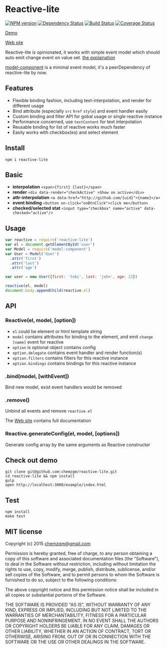 # Reactive-lite

[![NPM version](https://img.shields.io/npm/v/reactive-lite.svg?style=flat-square)](https://www.npmjs.com/package/reactive-lite)
[![Dependency Status](https://img.shields.io/david/chemzqm/reactive-lite.svg?style=flat-square)](https://david-dm.org/chemzqm/reactive-lite)
[![Build Status](https://img.shields.io/travis/chemzqm/reactive-lite/master.svg?style=flat-square)](http://travis-ci.org/chemzqm/reactive-lite)
[![Coverage Status](https://img.shields.io/coveralls/chemzqm/reactive-lite/master.svg?style=flat-square)](https://coveralls.io/github/chemzqm/reactive-lite?branch=master)

[Demo](http://chemzqm.github.io/reactive-lite/demo.html)

[Web site](http://chemzqm.github.io/reactive-lite/)

Reactive-lite is opinionated, it works with simple event model which should auto emit change event on value set.  [the explaination](http://chemzqm.github.io/reactive-lite/interpolation#how-works)

[model-component](https://github.com/chemzqm/model) is a minimal event model, it's a peerDependency of reactive-lite by now.

## Features

* Flexible binding fashion, including text-interpolation, and render for different usage
* Bind attribute (especially `src` `href` `style`) and event handler easily
* Custom binding and filter API for gobal usage or single reactive instance
* Performance concerned, use `textContent` for text interpolation
* Reusable binding for list of reactive works much faster
* Easily works with checkbox(es) and select element

## Install

    npm i reactive-lite

## Basic

* **interpolation** `<span>{first} {last}</span>`
* **render** `<div data-render="checkActive" >Show on active</div>`
* **attr-interpolation** `<a data-href="http://github.com/{uid}">{name}</a>`
* **event binding** `<button on-click="onBtnClick">click me</button>`
* **checked/selected stat** `<input type="checkbox" name="active" data-checked="active"/>`

## Usage

``` js
var reactive = require('reactive-lite')
var el = document.getElementById('user')
var Model = require('model-component')
var User = Model('User')
  .attr('first')
  .attr('last')
  .attr('age')

var user = new User({first: 'tobi', last: 'john', age: 22})

reactive(el, model)
document.body.appendChild(reactive.el)
```
## API

### Reactive(el, model, [option])

* `el` could be element or html template string
* `model` contains attributes for binding to the element, and emit `change [name]` event for reactive
* `option` is optional object contains config
* `option.delegate` contains event handler and render function(s)
* `option.filters`  contains filters for this reactive instance
* `option.bindings` contains bindings for this reactive instance

### .bind(model, [withEvent])

Bind new model, exist event handlers would be removed

### .remove()

Unbind all events and remove `reactive.el`

The [Web site](http://chemzqm.github.io/reactive-lite/) contains full documentation

### Reactive.generateConfig(el, model, [options])

Generate config array by the same arguments as Reactive constructor

## Check out demo

```
git clone git@github.com:chemzqm/reactive-lite.git
cd reactive-lite && npm install
gulp
open http://localhost:3000/example/index.html
```

## Test
```
npm install
make test
```

## MIT license
Copyright (c) 2015 chemzqm@gmail.com

Permission is hereby granted, free of charge, to any person obtaining a copy of this software and associated documentation files (the "Software"), to deal in the Software without restriction, including without limitation the rights to use, copy, modify, merge, publish, distribute, sublicense, and/or sell copies of the Software, and to permit persons to whom the Software is furnished to do so, subject to the following conditions:

The above copyright notice and this permission notice shall be included in all copies or substantial portions of the Software.

THE SOFTWARE IS PROVIDED "AS IS", WITHOUT WARRANTY OF ANY KIND, EXPRESS OR IMPLIED, INCLUDING BUT NOT LIMITED TO THE WARRANTIES OF MERCHANTABILITY, FITNESS FOR A PARTICULAR PURPOSE AND NONINFRINGEMENT. IN NO EVENT SHALL THE AUTHORS OR COPYRIGHT HOLDERS BE LIABLE FOR ANY CLAIM, DAMAGES OR OTHER LIABILITY, WHETHER IN AN ACTION OF CONTRACT, TORT OR OTHERWISE, ARISING FROM, OUT OF OR IN CONNECTION WITH THE SOFTWARE OR THE USE OR OTHER DEALINGS IN THE SOFTWARE.
